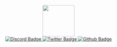 <div id="header" align="center">
  <img src="https://i.imgur.com/Zh7uRt5.png" width="100"/>

  <div id="badges">
    <a href="https://discord.com/users/300963276223807488">
      <img src="https://dcbadge.vercel.app/api/shield/300963276223807488?theme=default-inverted" alt="Discord Badge" />
    </a>
    <a href="https://twitter.com/intent/follow?screen_name=jake8655">
      <img src="https://img.shields.io/twitter/follow/jake8655?color=blue&label=Follow&logo=twitter&style=for-the-badge" alt="Twitter Badge" />
    </a>
    <a href="https://github.com/jake8655">
      <img src="https://img.shields.io/github/followers/jake8655?label=Follow&logo=github&style=for-the-badge" alt="Github Badge" />
    </a>
  </div>

</div>
